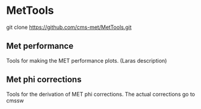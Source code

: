 # MetTools
git clone https://github.com/cms-met/MetTools.git
## Met performance
  Tools for making the MET performance plots.
  (Laras description)
  
## Met phi corrections
  Tools for the derivation of MET phi corrections. 
  The actual corrections go to cmssw
